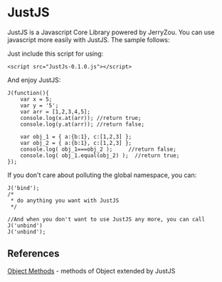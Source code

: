 JustJS
======

JustJS is a Javascript Core Library powered by JerryZou. You can use javascript more easily with JustJS. The sample follows:

Just include this script for using:

    <script src="JustJs-0.1.0.js"></script>

And enjoy JustJS:

    J(function(){
        var x = 5;
        var y = '5';
        var arr = [1,2,3,4,5];
        console.log(x.at(arr)); //return true;
        console.log(y.at(arr)); //return false;

        var obj_1 = { a:{b:1}, c:[1,2,3] };
        var obj_2 = { a:{b:1}, c:[1,2,3] };
        console.log( obj_1===obj_2 );     //return false;
        console.log( obj_1.equal(obj_2) );  //return true;
    });

If you don't care about polluting the global namespace, you can:

    J('bind');
    /*
     * do anything you want with JustJS
     */

    //And when you don't want to use JustJS any more, you can call J('unbind')
    J('unbind');

## References
[Object Methods](https://github.com/zry656565/JustJS/wiki/Object-Method) - methods of Object extended by JustJS